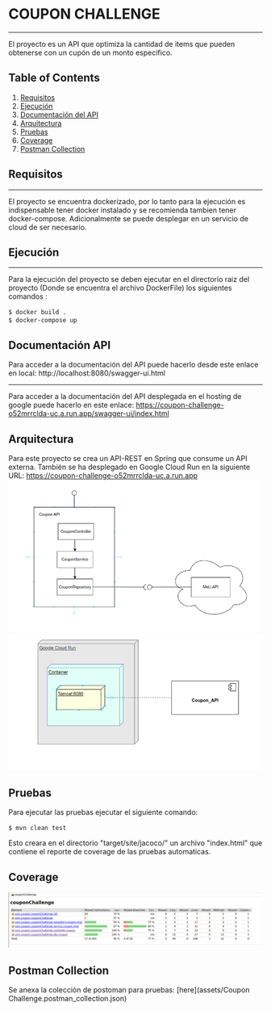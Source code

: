# COUPON CHALLENGE
***
El proyecto es un API que optimiza la cantidad de items que pueden obtenerse con un cupón de un monto especifico.


## Table of Contents
1. [Requisitos](#requisitos)
2. [Ejecución](#ejecución)
3. [Documentación del API](#documentación_api)
2. [Arquitectura](#arquitectura)
3. [Pruebas](#pruebas)
4. [Coverage](#coverage)
5. [Postman Collection](#postman_collection)










## Requisitos
***
El proyecto se encuentra dockerizado, por lo tanto para la ejecución es indispensable tener docker instalado y se recomienda tambien tener docker-compose.
Adicionalmente se puede desplegar en un servicio de cloud de ser necesario.


## Ejecución
***
Para la ejecución del proyecto se deben ejecutar en el directorio raiz del proyecto (Donde se encuentra el archivo DockerFile) los siguientes comandos :
```
$ docker build .
$ docker-compose up
```

## Documentación API
Para acceder a la documentación del API puede hacerlo desde este enlace en local: http://localhost:8080/swagger-ui.html
***
Para acceder a la documentación del API desplegada en el hosting de google puede hacerlo en este enlace: https://coupon-challenge-o52mrrclda-uc.a.run.app/swagger-ui/index.html

## Arquitectura
Para este proyecto se crea un API-REST en Spring que consume un API externa. 
También se ha desplegado en Google Cloud Run en la siguiente URL: https://coupon-challenge-o52mrrclda-uc.a.run.app
![Image Text](assets/Diagrama.png)
![Image Text](assets/Diagrama%20despliegue.png)


## Pruebas
Para ejecutar las pruebas ejecutar el siguiente comando:
```
$ mvn clean test
```
Esto creara en el directorio "target/site/jacoco/" un archivo "index.html" que contiene el reporte de coverage de las pruebas automaticas.


## Coverage
![Image Text](assets/Coverage.png)

## Postman Collection
Se anexa la colección de postoman para pruebas: [here](assets/Coupon Challenge.postman_collection.json)